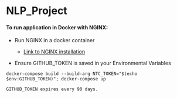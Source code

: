 # NLP_Project

#### To run application in Docker with NGINX:


- Run NGINX in a docker container
    - [Link to NGINX installation](https://docs.nginx.com/nginx/admin-guide/installing-nginx/installing-nginx-docker/)


 - Ensure GITHUB_TOKEN is saved in your Environmental Variables
```docker
docker-compose build --build-arg NTC_TOKEN="$(echo $env:GITHUB_TOKEN)"; docker-compose up
```

```Commandline
GITHUB_TOKEN expires every 90 days.
```

